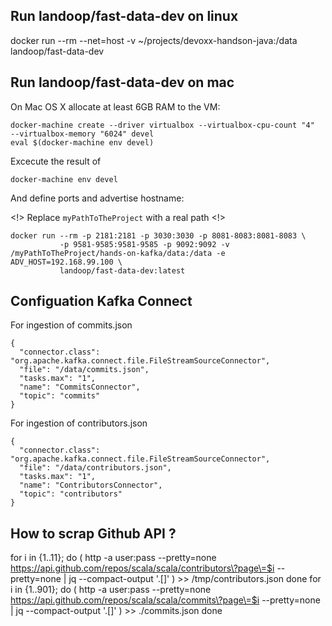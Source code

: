 
## Run landoop/fast-data-dev on linux

docker run --rm --net=host -v ~/projects/devoxx-handson-java:/data landoop/fast-data-dev

## Run landoop/fast-data-dev on mac


On Mac OS X allocate at least 6GB RAM to the VM:

    docker-machine create --driver virtualbox --virtualbox-cpu-count "4"  --virtualbox-memory "6024" devel
    eval $(docker-machine env devel)


Excecute the result of

```
docker-machine env devel
```

And define ports and advertise hostname:

 <!>  Replace  `myPathToTheProject` with a real path <!>

```
docker run --rm -p 2181:2181 -p 3030:3030 -p 8081-8083:8081-8083 \
           -p 9581-9585:9581-9585 -p 9092:9092 -v /myPathToTheProject/hands-on-kafka/data:/data -e ADV_HOST=192.168.99.100 \
           landoop/fast-data-dev:latest 

```

## Configuation Kafka Connect

For ingestion of commits.json
```
{
  "connector.class": "org.apache.kafka.connect.file.FileStreamSourceConnector",
  "file": "/data/commits.json",
  "tasks.max": "1",
  "name": "CommitsConnector",
  "topic": "commits"
}
```

For ingestion of contributors.json

```
{
  "connector.class": "org.apache.kafka.connect.file.FileStreamSourceConnector",
  "file": "/data/contributors.json",
  "tasks.max": "1",
  "name": "ContributorsConnector",
  "topic": "contributors"
}
```


## How to scrap Github API ? 
for i in {1..11}; do ( http -a user:pass --pretty=none https://api.github.com/repos/scala/scala/contributors\?page\=$i --pretty=none | jq --compact-output '.[]' ) >> /tmp/contributors.json done
for i in {1..901}; do ( http -a user:pass --pretty=none https://api.github.com/repos/scala/scala/commits\?page\=$i --pretty=none | jq --compact-output '.[]' ) >> ./commits.json done
